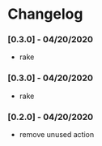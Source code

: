 # Changelog

### [0.3.0] - 04/20/2020
* rake

### [0.3.0] - 04/20/2020
* rake

### [0.2.0] - 04/20/2020
* remove unused action
